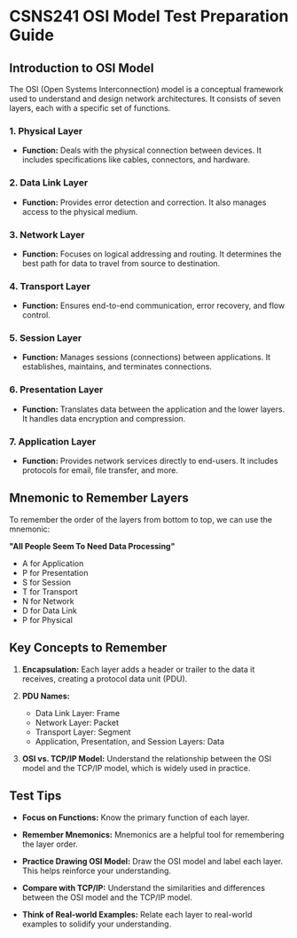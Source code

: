 # CSNS241 OSI Model Test Preparation Guide

## Introduction to OSI Model

The OSI (Open Systems Interconnection) model is a conceptual framework used to understand and design network architectures. It consists of seven layers, each with a specific set of functions.

### 1. **Physical Layer**

- **Function:** Deals with the physical connection between devices. It includes specifications like cables, connectors, and hardware.

### 2. **Data Link Layer**

- **Function:** Provides error detection and correction. It also manages access to the physical medium.

### 3. **Network Layer**

- **Function:** Focuses on logical addressing and routing. It determines the best path for data to travel from source to destination.

### 4. **Transport Layer**

- **Function:** Ensures end-to-end communication, error recovery, and flow control.

### 5. **Session Layer**

- **Function:** Manages sessions (connections) between applications. It establishes, maintains, and terminates connections.

### 6. **Presentation Layer**

- **Function:** Translates data between the application and the lower layers. It handles data encryption and compression.

### 7. **Application Layer**

- **Function:** Provides network services directly to end-users. It includes protocols for email, file transfer, and more.

## Mnemonic to Remember Layers

To remember the order of the layers from bottom to top, we can use the mnemonic:

**"All People Seem To Need Data Processing"**

- A for Application
- P for Presentation
- S for Session
- T for Transport
- N for Network
- D for Data Link
- P for Physical

## Key Concepts to Remember

1. **Encapsulation:** Each layer adds a header or trailer to the data it receives, creating a protocol data unit (PDU).

2. **PDU Names:**

   - Data Link Layer: Frame
   - Network Layer: Packet
   - Transport Layer: Segment
   - Application, Presentation, and Session Layers: Data

3. **OSI vs. TCP/IP Model:** Understand the relationship between the OSI model and the TCP/IP model, which is widely used in practice.

## Test Tips

- **Focus on Functions:** Know the primary function of each layer.
- **Remember Mnemonics:** Mnemonics are a helpful tool for remembering the layer order.

- **Practice Drawing OSI Model:** Draw the OSI model and label each layer. This helps reinforce your understanding.

- **Compare with TCP/IP:** Understand the similarities and differences between the OSI model and the TCP/IP model.

- **Think of Real-world Examples:** Relate each layer to real-world examples to solidify your understanding.
